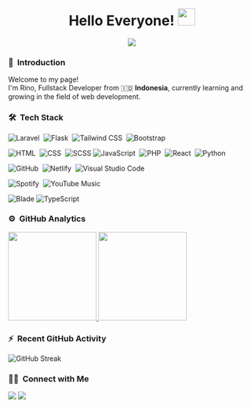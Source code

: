 <h1 align="center">Hello Everyone! <img src="https://media.giphy.com/media/TEnXkcsHrP4YedChhA/giphy.gif" width="35"></h1>
<p align="center">
  <a href="https://github.com/rinoodev"><img src="https://readme-typing-svg.herokuapp.com?lines=Fullstack+Developer;Web%20|%20React%20|%20Flask;Still%20Learning%20And%20Exploring&center=true&width=500&height=50"></a>
</p>

### 🙌 &nbsp;Introduction

<p>Welcome to my page! </br> I'm Rino, Fullstack Developer from 🇮🇩 <b>Indonesia</b>, currently learning and growing in the field of web development.</p> 

### 🛠 &nbsp;Tech Stack

![Laravel](https://img.shields.io/badge/-Laravel-05122A?style=flat&logo=laravel&logoColor=red)&nbsp;
![Flask](https://img.shields.io/badge/-Flask-05122A?style=flat&logo=flask)&nbsp;
![Tailwind CSS](https://img.shields.io/badge/-Tailwind-05122A?style=flat&logo=tailwind-css)&nbsp;
![Bootstrap](https://img.shields.io/badge/-Bootstrap-05122A?style=flat&logo=bootstrap&logoColor=563d7c)&nbsp;

![HTML](https://img.shields.io/badge/-HTML-05122A?style=flat&logo=HTML5)&nbsp;
![CSS](https://img.shields.io/badge/-CSS-05122A?style=flat&logo=CSS3&logoColor=1572B6)&nbsp;
![SCSS](https://img.shields.io/badge/-SCSS-05122A?style=flat&logo=Sass&logoColor=CC6699)
![JavaScript](https://img.shields.io/badge/-JavaScript-05122A?style=flat&logo=javascript)&nbsp;
![PHP](https://img.shields.io/badge/-PHP-05122A?style=flat&logo=php&logoColor=00599C)&nbsp;
![React](https://img.shields.io/badge/-React-05122A?style=flat&logo=react)&nbsp;
![Python](https://img.shields.io/badge/-Python-05122A?style=flat&logo=python)&nbsp;

![GitHub](https://img.shields.io/badge/-GitHub-05122A?style=flat&logo=github)&nbsp;
![Netlify](https://img.shields.io/badge/-Netlify-05122A?style=flat&logo=netlify)&nbsp;
![Visual Studio Code](https://img.shields.io/badge/-Visual%20Studio%20Code-05122A?style=flat&logo=visual-studio-code&logoColor=007ACC)&nbsp;

![Spotify](https://img.shields.io/badge/Spotify-%23000000.svg?style=flat&logo=spotify&logoColor=white)&nbsp;
![YouTube Music](https://img.shields.io/badge/YouTube%20Music-%23000000.svg?style=flat&logo=youtube-music&logoColor=red)



![Blade](https://img.shields.io/badge/-Blade-05122A?style=flat&logo=laravel&logoColor=F9322C)
![TypeScript](https://img.shields.io/badge/-TypeScript-05122A?style=flat&logo=typescript&logoColor=3178C6)

### ⚙️ &nbsp;GitHub Analytics

<p align="left">
<a href="https://github.com/rinoodev">
  <img height="180em" src="https://github-readme-stats-eight-theta.vercel.app/api?username=rinoodev&show_icons=true&theme=algolia&include_all_commits=true&count_private=true"/>
  <img height="180em" src="https://github-readme-stats-eight-theta.vercel.app/api/top-langs/?username=rinoodev&layout=compact&langs_count=8&theme=algolia&include_all_commits=true&count_private=true"/>
</a>
</p>

### ⚡ &nbsp;Recent GitHub Activity

<p align="left">
  <img src="https://github-readme-streak-stats.herokuapp.com?user=rinoodev&theme=dark&hide_border=true" alt="GitHub Streak"/>
</p>
  
### 🤝🏻 &nbsp;Connect with Me

<p align="left">
<a href="mailto:rnowjyo@gmail.com"><img src="https://img.shields.io/badge/-rnowjyo@gmail.com-D14836?style=flat&logo=Gmail&logoColor=white"/></a>
<a href="https://www.instagram.com/rnowjyo_/"><img src="https://img.shields.io/badge/-@rnowjyo__-E4405F?style=flat&logo=Instagram&logoColor=white"/></a>
</p>

